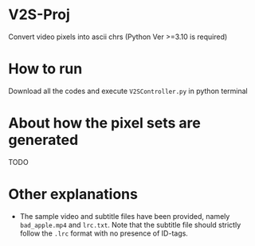 # V2S-Proj
Convert video pixels into ascii chrs (Python Ver >=3.10 is required)

# How to run
Download all the codes and execute `V2SController.py` in python terminal

# About how the pixel sets are generated
TODO

# Other explanations
- The sample video and subtitle files have been provided, namely `bad_apple.mp4` and `lrc.txt`. Note that the subtitle file should strictly follow the `.lrc` format with no presence of ID-tags.
